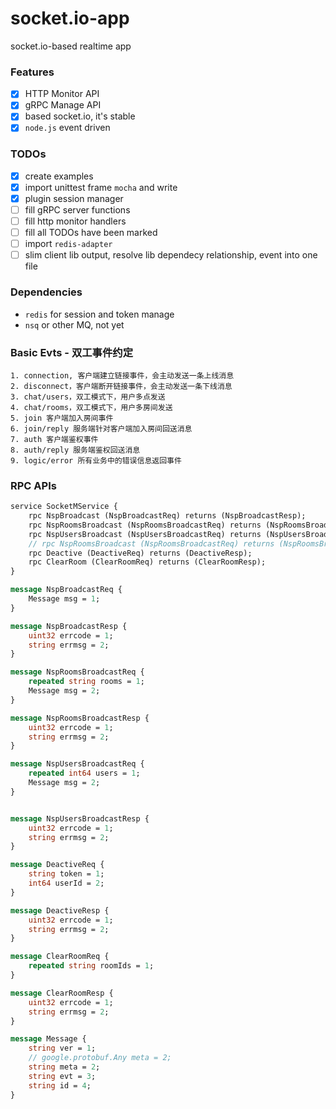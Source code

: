 # socket.io-app
socket.io-based realtime app

### Features

* [x] HTTP Monitor API
* [x] gRPC Manage API
* [x] based socket.io, it's stable
* [x] `node.js` event driven

### TODOs

* [x] create examples
* [x] import unittest frame `mocha` and write
* [x] plugin session manager
* [ ] fill gRPC server functions
* [ ] fill http monitor handlers
* [ ] fill all TODOs have been marked
* [ ] import `redis-adapter`
* [ ] slim client lib output, resolve lib dependecy relationship, event into one file

### Dependencies

* `redis` for session and token manage
* `nsq` or other MQ, not yet


### Basic Evts - 双工事件约定

    1. connection, 客户端建立链接事件，会主动发送一条上线消息
    2. disconnect，客户端断开链接事件，会主动发送一条下线消息
    3. chat/users，双工模式下，用户多点发送
    4. chat/rooms，双工模式下，用户多房间发送
    5. join 客户端加入房间事件
    6. join/reply 服务端针对客户端加入房间回送消息
    7. auth 客户端鉴权事件
    8. auth/reply 服务端鉴权回送消息
    9. logic/error 所有业务中的错误信息返回事件

### RPC APIs

```proto
service SocketMService {
    rpc NspBroadcast (NspBroadcastReq) returns (NspBroadcastResp);
    rpc NspRoomsBroadcast (NspRoomsBroadcastReq) returns (NspRoomsBroadcastResp);
    rpc NspUsersBroadcast (NspUsersBroadcastReq) returns (NspUsersBroadcastResp);
    // rpc NspRoomsBroadcast (NspRoomsBroadcastReq) returns (NspRoomsBroadcastResp);
    rpc Deactive (DeactiveReq) returns (DeactiveResp);
    rpc ClearRoom (ClearRoomReq) returns (ClearRoomResp);
}

message NspBroadcastReq {
    Message msg = 1;
}

message NspBroadcastResp {
    uint32 errcode = 1;
    string errmsg = 2;
}

message NspRoomsBroadcastReq {
    repeated string rooms = 1;
    Message msg = 2;
}

message NspRoomsBroadcastResp {
    uint32 errcode = 1;
    string errmsg = 2;
}

message NspUsersBroadcastReq {
    repeated int64 users = 1;
    Message msg = 2;
}


message NspUsersBroadcastResp {
    uint32 errcode = 1;
    string errmsg = 2;
}

message DeactiveReq {
    string token = 1;
    int64 userId = 2; 
}

message DeactiveResp {
    uint32 errcode = 1;
    string errmsg = 2;
}

message ClearRoomReq {
    repeated string roomIds = 1;
}

message ClearRoomResp {
    uint32 errcode = 1;
    string errmsg = 2;
}

message Message {
    string ver = 1;
    // google.protobuf.Any meta = 2;
    string meta = 2;
    string evt = 3;
    string id = 4;
} 
```